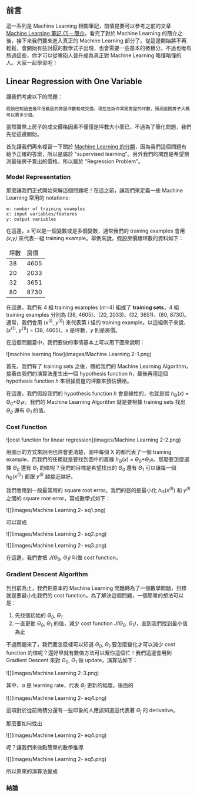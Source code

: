 ## 前言

這一系列是 Machine Learning 相關筆記，前情提要可以參考之前的文章 [Machine Learning 筆記 (1) – 簡介](http://www.icoding.co/2013/06/machine-learning-1-intro)。看完了對於 Machine Learning 的簡介之後，接下來我們要來進入真正的 Machine Learning 部分了。從這邊開始將不再輕鬆，會開始有些討厭的數學式子出現，也會需要一些基本的微積分。不過也唯有熬過這些，你才可以從嘴砲人晉升成為真正對 Machine Learning 略懂略懂的人。大家一起學習吧！

## Linear Regression with One Variable

讓我們考慮以下的問題：

	假設已知過去幾年信義區的房屋坪數和成交價，現在告訴你某間房屋的坪數，預測這間房子大概可以賣多少錢。
	
當然實際上房子的成交價格因素不僅僅是坪數大小而已，不過為了簡化問題，我們先從這邊開始。

首先讓我們再來複習一下關於 [Machine Learning 的分類](http://www.icoding.co/2013/06/machine-learning-1-intro)，因為我們這個問題有給予正確的答案，所以是屬於 "supervised  learning"。另外我們的問題是希望預測最後房子賣出的價格，所以屬於 "Regression Problem"。

### Model Representation

那麼讓我們正式開始來解這個問題吧！在這之前，讓我們來定義一些 Machine Learning 常用的 notations:

	m: number of training examples
	x: input variables/features
	y: output variables

在這邊，*x* 可以是一個變數或是多個變數，通常我們的 training examples 會用 *(x,y)* 來代表一組 training example。舉例來說，假設房價跟坪數的資料如下：

<table>
<thead>
<td>坪數</td>
<td>房價</td>
</thead>
<tbody>
<tr>
<td>38</td>
<td>4605</td>
</tr>
<tr>
<td>20</td>
<td>2033</td>
</tr>
<tr>
<td>32</td>
<td>3651</td>
</tr>
<tr>
<td>80</td>
<td>8730</td>
</tr>
</tbody>
</table>

在這邊，我們有 4 組 training examples (_m_=4) 組成了 **training sets**，4 組 training examples 分別為 (38, 4605)、(20, 2033)、(32, 3651)、(80, 8730)。通常，我們會用 (_x_<sup>(i)</sup>, _y_<sup>(i)</sup>) 來代表第 _i_ 組的 training example。以這組例子來說，(_x_<sup>(1)</sup>, _y_<sup>(1)</sup>) = (38, 4605)。_x_ 是坪數，_y_ 則是房價。

在這個問題當中，我們要做的事情基本上可以用下圖來說明：

![machine learning flow](images/Machine Learning 2-1.png)

首先，我們有了 training sets 之後，餵給我們的 Machine Learning Algorithm，接著由我們的演算法產生出一個 hypothesis function _h_，最後再用這個 hypothesis function _h_ 來根據房屋的坪數來預估價格。

在這邊，我們假設我們的 hypothesis function _h_ 會是線性的，也就是說 _h_<sub>Θ</sub>(_x_) = _Θ<sub>0</sub>+Θ<sub>1</sub>x_。我們的 Machine Learning Algorithm 就是要根據 training sets 找出 _Θ<sub>0</sub>_ 還有 _Θ<sub>1</sub>_ 的值。

### Cost Function

![cost function for linear regression](images/Machine Learning 2-2.png)

用圖示的方式來說明也許會更清楚，圖中每個 X 的都代表了一個 training example，而我們的任務就是要找到圖中的直線  _h_<sub>Θ</sub>(_x_) = _Θ<sub>0</sub>+Θ<sub>1</sub>x_。那麼要怎麼選擇  _Θ<sub>0</sub>_ 還有 _Θ<sub>1</sub>_ 的值呢？我們的目標是希望找出的 _Θ<sub>0</sub>_ 還有 _Θ<sub>1</sub>_ 可以讓每一個 _h_<sub>Θ</sub>(_x<sup>(i)</sup>_) 都跟 _y<sup>(i)</sup>_ 越接近越好。

我們會用到一般最常用的 square root error。我們的目的是最小化 _h_<sub>Θ</sub>(_x<sup>(i)</sup>_) 和 _y<sup>(i)</sup>_ 之間的 square root error，寫成數學式如下：

![](images/Machine Learning 2- eq1.png)

可以寫成

![](images/Machine Learning 2- eq2.png)

![](images/Machine Learning 2- eq3.png)

在這邊，我們會把 _J(_Θ<sub>0</sub>_, _Θ<sub>1</sub>_)_ 叫做 cost function。

### Gradient Descent Algorithm

到目前為止，我們把原本的 Machine Learning 問題轉為了一個數學問題，目標就是要最小化我們的 cost function。為了解決這個問題，一個簡單的想法可以是：

1. 先找個初始的 _Θ<sub>0</sub>_, _Θ<sub>1</sub>_
2. 一直更動 _Θ<sub>0</sub>_, _Θ<sub>1</sub>_ 的值，減少 cost function _J(_Θ<sub>0</sub>_, _Θ<sub>1</sub>_)_，直到我們找到最小值為止

不過問題來了，我們要怎麼樣可以知道 _Θ<sub>0</sub>_, _Θ<sub>1</sub>_ 要怎麼變化才可以減少 cost function 的值呢？還好早就有數值方法可以幫你這個忙！我們這邊會用到 Gradient Descent 來對 _Θ<sub>0</sub>_, _Θ<sub>1</sub>_ 做 update，演算法如下：

![](images/Machine Learning 2-3.png)

其中，&alpha; 是 learning rate，代表 *Θ<sub>j</sub>* 更新的幅度。後面的

![](images/Machine Learning 2- eq4.png)

這項對於從前微積分還有一些印象的人應該知道這代表著 *Θ<sub>j</sub>* 的 derivative。

那麼要如何找出 

![](images/Machine Learning 2- eq4.png) 

呢？讓我們來做點簡單的數學推導

![](images/Machine Learning 2- eq5.png)

所以原來的演算法變成



### 結論

